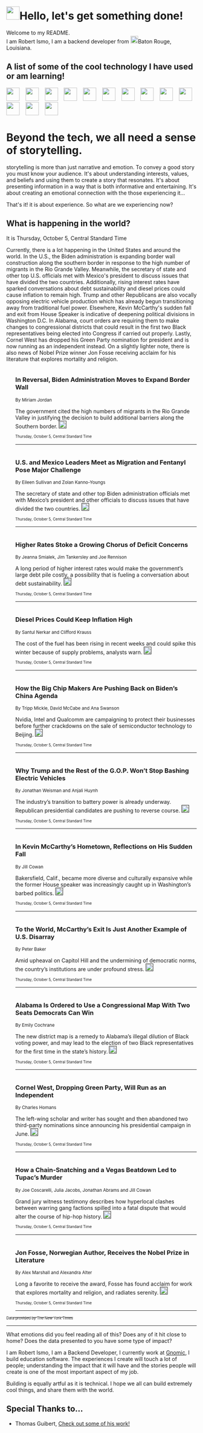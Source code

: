 <h1><img src="https://emojis.slackmojis.com/emojis/images/1643514375/3493/hot-coffee.gif?1643514375" width="35"/>Hello, let's get something done!</h1>

<p>Welcome to my README.<br/>
I am Robert Ismo, I am a backend developer from <img src="https://emojis.slackmojis.com/emojis/images/1638395689/50435/moulin_rouge.png?1638395689" width="20"/>Baton Rouge, Louisiana.</p>
<h2>A list of some of the cool technology I have used or am learning!</h2>
<p>
<img src="https://emojis.slackmojis.com/emojis/images/1643516091/21142/meow_bongotap.gif?1643516091" width="35" alt="">
<img src="https://img.shields.io/badge/Favorite%20Frontend%20Framework-SvelteKit-f83903" alt="">
<img src="https://img.shields.io/badge/Second%20Favorite-Vue-40b581" alt="">
<img src="https://img.shields.io/badge/Most%20Used%20Runtime-Nodejs-78b061" alt="">
<img src="https://emojis.slackmojis.com/emojis/images/1643517416/34482/fire.gif?1643517416" width="35" alt="">
<img src="https://img.shields.io/badge/Javascript%20But%20Better-Typescript-0078ca" alt="">
<img src="https://img.shields.io/badge/Favorite%20Language-Elixir-3e244d" alt="">
<img src="https://img.shields.io/badge/Containerize%20Everything-Docker-6ac9ef" alt="">
<img src="https://emojis.slackmojis.com/emojis/images/1643514596/5999/meow_party.gif?1643514596" width="35" alt="">
<img src="https://img.shields.io/badge/API%20Love%20Language-Graphql-de32a5" alt="">
<img src="https://img.shields.io/badge/Our%20Favorite%20Version%20Controller-Git-e94f33" alt="">
<img src="https://img.shields.io/badge/Favorite%20Database-Redis-d42d1d" alt="">
<img src="https://emojis.slackmojis.com/emojis/images/1643514559/5584/deployparrot.gif?1643514559" width="35" alt="">
<img src="https://img.shields.io/badge/Container%20Interstate-RabbitMQ-f66200" alt="">
<img src="https://img.shields.io/badge/Gotta%20Learn-Kubernetes-316adf" alt="">
<img src="https://img.shields.io/badge/Really%20Mature%20Now-WASM-654fef" alt="">
<img src="https://emojis.slackmojis.com/emojis/images/1666642497/61942/dance_vibe.gif?1666642497" width="35" alt="">
<img src="https://img.shields.io/badge/For%20My%20M1-ARM64-657d96" alt="">
<img src="https://img.shields.io/badge/Loving%20This%20So%20Much-TailwindCSS-17bcb5" alt="">
<img src="https://img.shields.io/badge/Cool%20Build%20Tool-Vite-f9cb24" alt="">
<img src="https://emojis.slackmojis.com/emojis/images/1669231376/62819/working-on-it.gif?1669231376" width="35" alt="">
<img src="https://img.shields.io/badge/Fun%20and%20Easy%20Database-MongoDB-5f8c49" alt="">
<img src="https://img.shields.io/badge/JS%20Life%20Support-NPM-c73737" alt="">
<img src="https://img.shields.io/badge/I%20Liked%20It-DynamoDB-0073b9" alt="">
<img src="https://emojis.slackmojis.com/emojis/images/1643514045/46/question.gif?1643514045" width="35" alt="">
<img src="https://img.shields.io/badge/cool-React-60d6f9" alt="">
<img src="https://img.shields.io/badge/Future%20Big%20Project-Lambda-f37e00" alt="">
<img src="https://img.shields.io/badge/NPM%20But%20Better-PNPM-f1aa07" alt="">
<img src="https://emojis.slackmojis.com/emojis/images/1643514943/9662/fbwow.gif?1643514943" width="35" alt="">
<img src="https://img.shields.io/badge/First%20Language-C-662079" alt="">
<img src="https://img.shields.io/badge/Where%20I%20Deploy%20Frontend-Vercel-000000" alt="">
<img src="https://img.shields.io/badge/Who%20Does%20not%20Want%20an%20App-Swift-f9492a" alt="">
<img src="https://emojis.slackmojis.com/emojis/images/1643514058/151/javascript.png?1643514058" width="35" alt="">
<img src="https://img.shields.io/badge/cool-Python-fbd542" alt="">
<img src="https://img.shields.io/badge/Favorite%20Something-Stripe-656cdc" alt="">
<img src="https://img.shields.io/badge/Of%20Course-HTML5-ed6327" alt="">
<img src="https://emojis.slackmojis.com/emojis/images/1660415405/60731/bomb.gif?1660415405" width="35" alt="">
<img src="https://img.shields.io/badge/hate-CSS-2964ec" alt="">
<img src="https://img.shields.io/badge/Learning-CircleCI-141215" alt="">
<img src="https://img.shields.io/badge/Learning-Rust-fbbb3b" alt="">
<img src="https://emojis.slackmojis.com/emojis/images/1660415397/60712/writing-hand.gif?1660415397" width="35" alt="">
<img src="https://img.shields.io/badge/Dev%20Browser%20of%20Choice-Firefox-cc4e26" alt="">
<img src="https://img.shields.io/badge/Recoverying%20From%20Windows-UNIX-1781e3" alt="">
<img src="https://img.shields.io/badge/LOVE-LogSeq-90c1c2" alt="">
<img src="https://emojis.slackmojis.com/emojis/images/1643514066/223/kirby.gif?1643514066" width="35" alt="">
<img src="https://img.shields.io/badge/Daily%20Driver-MacOS-e6e6e8" alt="">
<img src="https://img.shields.io/badge/Git%20Server-Github-000000" alt="">
<img src="https://img.shields.io/badge/enjoyable-EC2-f17428" alt="">
<img src="https://emojis.slackmojis.com/emojis/images/1643514239/2069/excited.gif?1643514239" width="35" alt="">
</p>
<h1>Beyond the tech, we all need a sense of storytelling.</h1>
<p>storytelling is more than just narrative and emotion. To convey a good story you must know your audience. It's about understanding interests, values, and beliefs and using them to create a story that resonates. It's about presenting information in a way that is both informative and entertaining. It's about creating an emotional connection with the those experiencing it...</p>
<p>That's it! it is about experience. So what are we experiencing now?</p>
<h2>What is happening in the world?</h2>
<p>It is Thursday, October 5, Central Standard Time</p>
<p>
Currently, there is a lot happening in the United States and around the world. In the U.S., the Biden administration is expanding border wall construction along the southern border in response to the high number of migrants in the Rio Grande Valley. Meanwhile, the secretary of state and other top U.S. officials met with Mexico&#39;s president to discuss issues that have divided the two countries. Additionally, rising interest rates have sparked conversations about debt sustainability and diesel prices could cause inflation to remain high. Trump and other Republicans are also vocally opposing electric vehicle production which has already begun transitioning away from traditional fuel power. Elsewhere, Kevin McCarthy&#39;s sudden fall and exit from House Speaker is indicative of deepening political divisions in Washington D.C. In Alabama, court orders are requiring them to make changes to congressional districts that could result in the first two Black representatives being elected into Congress if carried out properly. Lastly, Cornel West has dropped his Green Party nomination for president and is now running as an independent instead. On a slightly lighter note, there is also news of Nobel Prize winner Jon Fosse receiving acclaim for his literature that explores mortality and religion.</p>
<ol>
<img src="https://img.shields.io/badge/-us-blue" alt="">
<h3>In Reversal, Biden Administration Moves to Expand Border Wall</h3>
<sub>By Miriam Jordan</sub>
<p>The government cited the high numbers of migrants in the Rio Grande Valley in justifying the decision to build additional barriers along the Southern border.  <a href=""><img src="https://developer.nytimes.com/files/poweredby_nytimes_30b.png?v=1583354208352" height="20"></a></p>
<sub><sub>Thursday, October 5, Central Standard Time</sub></sub>
<hr/>
<img src="https://img.shields.io/badge/-world-blue" alt="">
<h3>U.S. and Mexico Leaders Meet as Migration and Fentanyl Pose Major Challenge</h3>
<sub>By Eileen Sullivan and Zolan Kanno-Youngs</sub>
<p>The secretary of state and other top Biden administration officials met with Mexico’s president and other officials to discuss issues that have divided the two countries.  <a href=""><img src="https://developer.nytimes.com/files/poweredby_nytimes_30b.png?v=1583354208352" height="20"></a></p>
<sub><sub>Thursday, October 5, Central Standard Time</sub></sub>
<hr/>
<img src="https://img.shields.io/badge/-business-blue" alt="">
<h3>Higher Rates Stoke a Growing Chorus of Deficit Concerns</h3>
<sub>By Jeanna Smialek, Jim Tankersley and Joe Rennison</sub>
<p>A long period of higher interest rates would make the government’s large debt pile costly, a possibility that is fueling a conversation about debt sustainability.  <a href=""><img src="https://developer.nytimes.com/files/poweredby_nytimes_30b.png?v=1583354208352" height="20"></a></p>
<sub><sub>Thursday, October 5, Central Standard Time</sub></sub>
<hr/>
<img src="https://img.shields.io/badge/-business-blue" alt="">
<h3>Diesel Prices Could Keep Inflation High</h3>
<sub>By Santul Nerkar and Clifford Krauss</sub>
<p>The cost of the fuel has been rising in recent weeks and could spike this winter because of supply problems, analysts warn.  <a href=""><img src="https://developer.nytimes.com/files/poweredby_nytimes_30b.png?v=1583354208352" height="20"></a></p>
<sub><sub>Thursday, October 5, Central Standard Time</sub></sub>
<hr/>
<img src="https://img.shields.io/badge/-technology-blue" alt="">
<h3>How the Big Chip Makers Are Pushing Back on Biden’s China Agenda</h3>
<sub>By Tripp Mickle, David McCabe and Ana Swanson</sub>
<p>Nvidia, Intel and Qualcomm are campaigning to protect their businesses before further crackdowns on the sale of semiconductor technology to Beijing.  <a href=""><img src="https://developer.nytimes.com/files/poweredby_nytimes_30b.png?v=1583354208352" height="20"></a></p>
<sub><sub>Thursday, October 5, Central Standard Time</sub></sub>
<hr/>
<img src="https://img.shields.io/badge/-us-blue" alt="">
<h3>Why Trump and the Rest of the G.O.P. Won’t Stop Bashing Electric Vehicles</h3>
<sub>By Jonathan Weisman and Anjali Huynh</sub>
<p>The industry’s transition to battery power is already underway. Republican presidential candidates are pushing to reverse course.  <a href=""><img src="https://developer.nytimes.com/files/poweredby_nytimes_30b.png?v=1583354208352" height="20"></a></p>
<sub><sub>Thursday, October 5, Central Standard Time</sub></sub>
<hr/>
<img src="https://img.shields.io/badge/-us-blue" alt="">
<h3>In Kevin McCarthy’s Hometown, Reflections on His Sudden Fall</h3>
<sub>By Jill Cowan</sub>
<p>Bakersfield, Calif., became more diverse and culturally expansive while the former House speaker was increasingly caught up in Washington’s barbed politics.  <a href=""><img src="https://developer.nytimes.com/files/poweredby_nytimes_30b.png?v=1583354208352" height="20"></a></p>
<sub><sub>Thursday, October 5, Central Standard Time</sub></sub>
<hr/>
<img src="https://img.shields.io/badge/-us-blue" alt="">
<h3>To the World, McCarthy’s Exit Is Just Another Example of U.S. Disarray</h3>
<sub>By Peter Baker</sub>
<p>Amid upheaval on Capitol Hill and the undermining of democratic norms, the country’s institutions are under profound stress.  <a href=""><img src="https://developer.nytimes.com/files/poweredby_nytimes_30b.png?v=1583354208352" height="20"></a></p>
<sub><sub>Thursday, October 5, Central Standard Time</sub></sub>
<hr/>
<img src="https://img.shields.io/badge/-us-blue" alt="">
<h3>Alabama Is Ordered to Use a Congressional Map With Two Seats Democrats Can Win</h3>
<sub>By Emily Cochrane</sub>
<p>The new district map is a remedy to Alabama’s illegal dilution of Black voting power, and may lead to the election of two Black representatives for the first time in the state’s history.  <a href=""><img src="https://developer.nytimes.com/files/poweredby_nytimes_30b.png?v=1583354208352" height="20"></a></p>
<sub><sub>Thursday, October 5, Central Standard Time</sub></sub>
<hr/>
<img src="https://img.shields.io/badge/-us-blue" alt="">
<h3>Cornel West, Dropping Green Party, Will Run as an Independent</h3>
<sub>By Charles Homans</sub>
<p>The left-wing scholar and writer has sought and then abandoned two third-party nominations since announcing his presidential campaign in June.  <a href=""><img src="https://developer.nytimes.com/files/poweredby_nytimes_30b.png?v=1583354208352" height="20"></a></p>
<sub><sub>Thursday, October 5, Central Standard Time</sub></sub>
<hr/>
<img src="https://img.shields.io/badge/-arts-blue" alt="">
<h3>How a Chain-Snatching and a Vegas Beatdown Led to Tupac’s Murder</h3>
<sub>By Joe Coscarelli, Julia Jacobs, Jonathan Abrams and Jill Cowan</sub>
<p>Grand jury witness testimony describes how hyperlocal clashes between warring gang factions spilled into a fatal dispute that would alter the course of hip-hop history.  <a href=""><img src="https://developer.nytimes.com/files/poweredby_nytimes_30b.png?v=1583354208352" height="20"></a></p>
<sub><sub>Thursday, October 5, Central Standard Time</sub></sub>
<hr/>
<img src="https://img.shields.io/badge/-books-blue" alt="">
<h3>Jon Fosse, Norwegian Author, Receives the Nobel Prize in Literature</h3>
<sub>By Alex Marshall and Alexandra Alter</sub>
<p>Long a favorite to receive the award, Fosse has found acclaim for work that explores mortality and religion, and radiates serenity.  <a href=""><img src="https://developer.nytimes.com/files/poweredby_nytimes_30b.png?v=1583354208352" height="20"></a></p>
<sub><sub>Thursday, October 5, Central Standard Time</sub></sub>
<hr/>
</ol>
<a href="https://developer.nytimes.com"><sub><sub>Data provided by The New York Times</sub></sub></a>
<hr/>
<p>What emotions did you feel reading all of this? Does any of it hit close to home? Does the data presented to you have some type of impact?</p>
<p>I am Robert Ismo, I am a Backend Developer, I currently work at <a href="https://gnomic.education/">Gnomic</a>, I build education software. The experiences I create will touch a lot of people; understanding the impact that it will have and the stories people will create is one of the most important aspect of my job.</p>
<p>Building is equally artful as it is technical. I hope we all can build extremely cool things, and share them with the world.</p>
<h2>Special Thanks to...</h2>
<ul>
<li>Thomas Guibert, <a href="https://github.com/thmsgbrt/thmsgbrt">Check out some of his work!</a></li>
</ul>
